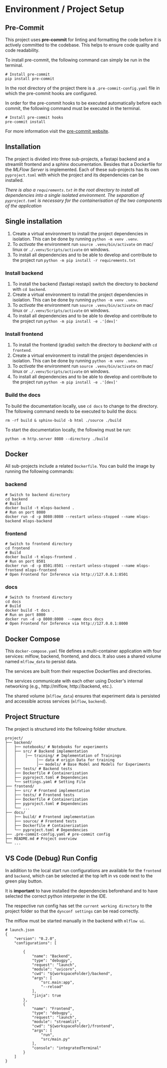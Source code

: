 # Environment / Project Setup

## Pre-Commit

This project uses **pre-commit** for linting and formatting the code before it is actively committed to the codebase.
This helps to ensure code quality and code readability.

To install pre-commit, the following command can simply be run in the terminal.

```
# Install pre-commit
pip install pre-commit
```

In the root directory of the project there is a `.pre-commit-config.yaml` file in which the pre-commit hooks are configured.

In order for the pre-commit hooks to be executed automatically before each commit, the following command must be executed in the terminal.

```
# Install pre-commit hooks
pre-commit install
```

For more information visit the [pre-commit website](https://pre-commit.com/).

## Installation

The project is divided into three sub-projects, a fastapi backend and a streamlit frontend and a sphinx documentation. Besides that a Dockerfile for the *MLFlow Server* is implemented.
Each of these sub-projects has its own `pyproject.toml` with which the project and its dependencies can be installed.


*There is also a `requirements.txt` in the root directory to install all dependencies into a single isolated environment. The separation of `pyproject.toml` is necessary for the containerisation of the two components of the application*

## Single installation

1. Create a virtual environment to install the project dependencies in isolation.
This can be done by running `python -m venv .venv`.
2. To *activate* the environment run `source .venv/bin/activate` on mac/ linux or `./.venv/Scripts/activate` on windows.
3. To install all dependencies and to be able to develop and contribute to the project run `python -m pip install -r requirements.txt`

### Install backend

1. To install the backend (fastapi restapi) switch the directory to *backend*
with `cd backend`.
2. Create a virtual environment to install the project dependencies in isolation.
This can be done by running `python -m venv .venv`.
3. To *activate* the environment run `source .venv/bin/activate` on mac/ linux or `./.venv/Scripts/activate` on windows.
4. To install all dependencies and to be able to develop and contribute to the project run `python -m pip install -e .'[dev]'`

### Install frontend

1. To install the frontend (gradio) switch the directory to *backend*
with `cd frontend`.
2. Create a virtual environment to install the project dependencies in isolation.
This can be done by running `python -m venv .venv`.
3. To *activate* the environment run `source .venv/bin/activate` on mac/ linux or `./.venv/Scripts/activate` on windows.
4. To install all dependencies and to be able to develop and contribute to the project run `python -m pip install -e .'[dev]'`

### Build the docs

To build the documentation locally, use `cd docs` to change to the directory. The following command needs to be executed to build the docs:

```
rm -rf build & sphinx-build -b html ./source ./build
```

To start the documentation locally, the following must be run:

```
python -m http.server 8080 --directory ./build
```

## Docker

All sub-projects include a related `Dockerfile`.
You can build the image by running the following commands:

### backend
```
# Switch to backend directory
cd backend
# Build
docker build -t mlops-backend .
# Run on port 8080
docker run -d -p 8080:8080 --restart unless-stopped --name mlops-backend mlops-backend
```

### frontend
```
# Switch to frontend directory
cd frontend
# Build
docker build -t mlops-frontend .
# Run on port 8501
docker run -d -p 8501:8501 --restart unless-stopped --name mlops-frontend mlops-frontend
# Open Frontend for Inference via http://127.0.0.1:8501
````

### docs
```
# Switch to frontend directory
cd docs
# Build
docker build -t docs .
# Run on port 8000
docker run -d -p 8000:8000  --name docs docs
# Open Frontend for Inference via http://127.0.0.1:8000
```

## Docker Compose

This `docker-compose.yaml` file defines a multi-container application with four services: mlflow, backend, frontend, and docs. It also uses a shared volume named `mlflow_data` to persist data.

The services are built from their respective Dockerfiles and directories.

The services communicate with each other using Docker's internal networking (e.g., http://mlflow, http://backend, etc.).

The shared volume (`mlflow_data`) ensures that experiment data is persisted and accessible across services (`mlflow`, `backend`).

## Project Structure

The project is structured into the following folder structure.

```
project/
├── backend/
│   ├── notebooks/ # Notebooks for experiments
│   ├── src/ # Backend implementation
│   │    │── training/ # Implementation of Trainings
│   │         │── data # origin Data for training
│   │         │── models/ # Base Model and Models for Experiments
│   ├── tests/ # Backend tests
│   ├── Dockerfile # Containerization
│   ├── pyproject.toml # Dependencies
│   └── settings.yaml # Setting File
├── frontend/
│   ├── src/ # Frontend implementation
│   ├── tests/ # Frontend tests
│   ├── Dockerfile # Containerization
│   ├── pyproject.toml # Dependencies
│   └── ...
├── docs/
│   ├── build/ # Frontend implementation
│   ├── source/ # Frontend tests
│   ├── Dockerfile # Containerization
│   └── pyproject.toml # Dependencies
├── .pre-commit-config.yaml # pre-commit config
├── README.md # Project overview
└── ...
```

## VS Code (Debug) Run Config

In addition to the local start run configurations are available for the `frontend` and `backend`, which can be selected at the top left in vs code next to the green play button.

It is **important** to have installed the dependencies beforehand and to have selected the correct python interpreter in the IDE.

The respective run config has set the `current working directory` to the project folder so that the `dynconf settings` can be read correctly.

The mlflow must be started manually in the backend with `mlflow ui`.

```
# launch.json
{
    "version": "0.2.0",
    "configurations": [

        {
            "name": "Backend",
            "type": "debugpy",
            "request": "launch",
            "module": "uvicorn",
            "cwd": "${workspaceFolder}/backend",
            "args": [
                "src.main:app",
                "--reload"
            ],
            "jinja": true
        },
        {
            "name": "Frontend",
            "type": "debugpy",
            "request": "launch",
            "module": "streamlit",
            "cwd": "${workspaceFolder}/frontend",
            "args": [
                "run",
                "src/main.py"
            ],
            "console": "integratedTerminal"
        }
    ]
}
```
